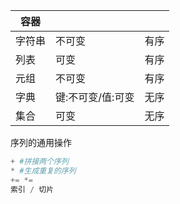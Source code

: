 | 容器   |                   |      |
| ------ | ----------------- | ---- |
| 字符串 | 不可变            | 有序 |
| 列表   | 可变              | 有序 |
| 元组   | 不可变            | 有序 |
| 字典   | 键:不可变/值:可变 | 无序 |
| 集合   | 可变              | 无序 |

序列的通用操作

```python
+ #拼接两个序列
* #生成重复的序列
+= *=
索引 / 切片
```
